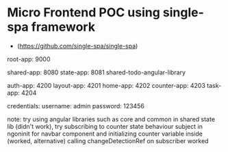 # Micro Frontend POC using single-spa framework 

- (https://github.com/single-spa/single-spa)

root-app: 9000

shared-app: 8080
state-app: 8081
shared-todo-angular-library

auth-app: 4200
layout-app: 4201
home-app: 4202
counter-app: 4203
task-app: 4204



credentials:
username: admin
password: 123456

note: try using angular libraries such as core and common in shared state lib (didn't work),
try subscribing to counter state behaviour subject in ngoninit for navbar component and initializing counter variable inside (worked, alternative)
calling changeDetectionRef on subscriber worked

